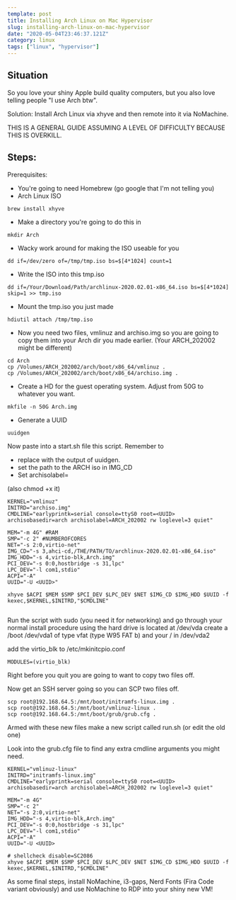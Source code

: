 ```yaml
---
template: post
title: Installing Arch Linux on Mac Hypervisor
slug: installing-arch-linux-on-mac-hypervisor
date: "2020-05-04T23:46:37.121Z"
category: linux
tags: ["linux", "hypervisor"]
---
```

## Situation

So you love your shiny Apple build quality computers, but you also love telling people "I use Arch btw".

Solution: Install Arch Linux via xhyve and then remote into it via NoMachine.

THIS IS A GENERAL GUIDE ASSUMING A LEVEL OF DIFFICULTY BECAUSE THIS IS OVERKILL.


## Steps:

Prerequisites:  

- You're going to need Homebrew (go google that I'm not telling you)
- Arch Linux ISO

```
brew install xhyve
```

- Make a directory you're going to do this in

```
mkdir Arch
```

- Wacky work around for making the ISO useable for you

```
dd if=/dev/zero of=/tmp/tmp.iso bs=$[4*1024] count=1                                               

```
- Write the ISO into this tmp.iso

```
dd if=/Your/Download/Path/archlinux-2020.02.01-x86_64.iso bs=$[4*1024] skip=1 >> tmp.iso
```
- Mount the tmp.iso you just made

```
hdiutil attach /tmp/tmp.iso
```

- Now you need two files, vmlinuz and archiso.img so you are going to copy them into your Arch dir you made earlier. (Your ARCH_202002 might be different)

```
cd Arch
cp /Volumes/ARCH_202002/arch/boot/x86_64/vmlinuz .
cp /Volumes/ARCH_202002/arch/boot/x86_64/archiso.img .

```

- Create a HD for the guest operating system. Adjust from 50G to whatever you want.

```
mkfile -n 50G Arch.img
```
- Generate a UUID
```
uuidgen
```
Now paste into a start.sh file this script. 
Remember to 
- replace <UUID> with the output of uuidgen.
- set the path to the ARCH iso in IMG_CD
- Set archisolabel=<Whatever the volume is called>

(also chmod +x it)

```
KERNEL="vmlinuz"
INITRD="archiso.img"
CMDLINE="earlyprintk=serial console=ttyS0 root=<UUID> archisobasedir=arch archisolabel=ARCH_202002 rw loglevel=3 quiet"

MEM="-m 4G" #RAM
SMP="-c 2" #NUMBEROFCORES
NET="-s 2:0,virtio-net"
IMG_CD="-s 3,ahci-cd,/THE/PATH/TO/archlinux-2020.02.01-x86_64.iso"
IMG_HDD="-s 4,virtio-blk,Arch.img"
PCI_DEV="-s 0:0,hostbridge -s 31,lpc"
LPC_DEV="-l com1,stdio"
ACPI="-A"
UUID="-U <UUID>"

xhyve $ACPI $MEM $SMP $PCI_DEV $LPC_DEV $NET $IMG_CD $IMG_HDD $UUID -f kexec,$KERNEL,$INITRD,"$CMDLINE"


```
Run the script with sudo (you need it for networking) and go through your normal install procedure using the hard drive is located at /dev/vda
create a /boot /dev/vda1 of type vfat (type W95 FAT b) and your / in /dev/vda2

add the virtio_blk to /etc/mkinitcpio.conf
```
MODULES=(virtio_blk)
```

Right before you quit you are going to want to copy two files off.

Now get an SSH server going so you can SCP two files off. 

```
scp root@192.168.64.5:/mnt/boot/initramfs-linux.img .
scp root@192.168.64.5:/mnt/boot/vmlinuz-linux .
scp root@192.168.64.5:/mnt/boot/grub/grub.cfg .
```

Armed with these new files make a new script called run.sh (or edit the old one)

Look into the grub.cfg file to find any extra cmdline arguments you might need. 
```
KERNEL="vmlinuz-linux"
INITRD="initramfs-linux.img"
CMDLINE="earlyprintk=serial console=ttyS0 root=<UUID> archisobasedir=arch archisolabel=ARCH_202002 rw loglevel=3 quiet"

MEM="-m 4G"
SMP="-c 2"
NET="-s 2:0,virtio-net"
IMG_HDD="-s 4,virtio-blk,Arch.img"
PCI_DEV="-s 0:0,hostbridge -s 31,lpc"
LPC_DEV="-l com1,stdio"
ACPI="-A"
UUID="-U <UUID>

# shellcheck disable=SC2086
xhyve $ACPI $MEM $SMP $PCI_DEV $LPC_DEV $NET $IMG_CD $IMG_HDD $UUID -f kexec,$KERNEL,$INITRD,"$CMDLINE"
```

As some final steps, install NoMachine, i3-gaps, Nerd Fonts (Fira Code variant obviously) and use NoMachine to RDP into your shiny new VM!